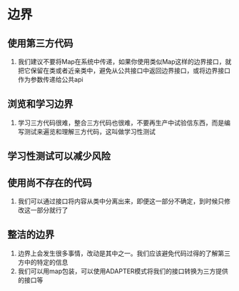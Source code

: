 # 边界

## 使用第三方代码

1. 我们建议不要将Map在系统中传递，如果你使用类似Map这样的边界接口，就把它保留在类或者近亲类中，避免从公共接口中返回边界接口，或将边界接口作为参数传递给公共api

## 浏览和学习边界

1. 学习三方代码很难，整合三方代码也很难，不要再生产中试验信东西，而是编写测试来遍览和理解三方代码，这叫做学习性测试

## 学习性测试可以减少风险

## 使用尚不存在的代码

1. 我们可以通过接口将内容从类中分离出来，即便这一部分不确定，到时候只修改这一部分就行了

## 整洁的边界

1. 边界上会发生很多事情，改动是其中之一。我们应该避免代码过得的了解第三方中的特定的信息
2. 我们可以用map包装，可以使用ADAPTER模式将我们的接口转换为三方提供的接口等